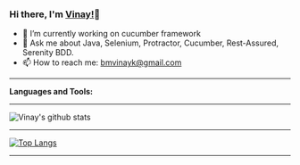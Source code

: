 ### Hi there, I'm [Vinay!](https://vinaykumarbm.github.io)👋

- 🔭 I’m currently working on cucumber framework
- 💬 Ask me about Java, Selenium, Protractor, Cucumber, Rest-Assured, Serenity BDD.
- 📫 How to reach me: bmvinayk@gmail.com

---
**Languages and Tools:**

---
![Vinay's github stats](https://github-readme-stats.vercel.app/api?username=VinayKumarBM&show_icons=true&count_private=true&theme=dracula)

---
[![Top Langs](https://github-readme-stats.vercel.app/api/top-langs/?username=VinayKumarBM&layout=compact)](https://github.com/VinayKumarBM/github-readme-stats)

---

